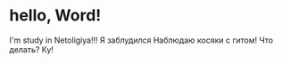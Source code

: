 # hello, Word!

I'm study in Netoligiya!!!
Я заблудился
Наблюдаю косяки с гитом!
Что делать?
Ку!






